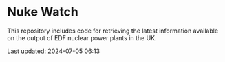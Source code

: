 # Nuke Watch

This repository includes code for retrieving the latest information available on the output of EDF nuclear power plants in the UK.

Last updated: 2024-07-05 06:13